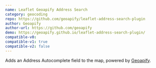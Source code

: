 ```yaml
---
name: Leaflet Geoapify Address Search
category: geocoding
repo: https://github.com/geoapify/leaflet-address-search-plugin
author: Geoapify
author-url: https://github.com/geoapify
demo: https://geoapify.github.io/leaflet-address-search-plugin/
compatible-v0:
compatible-v1: true
compatible-v2: false
---
```

Adds an Address Autocomplete field to the map, powered by <a href="https://www.geoapify.com/">Geoapify</a>.
